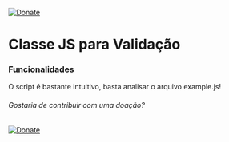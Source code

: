 [![Donate](https://img.shields.io/badge/Donate-PayPal-green.svg)](https://www.paypal.com/donate?hosted_button_id=STNMXFKN46BML)

# Classe JS para Validação

### Funcionalidades
  O script é bastante intuitivo, basta analisar o arquivo example.js! 
  
###### Gostaria de contribuir com uma doação?
[![Donate](https://img.shields.io/badge/Donate-PayPal-green.svg)](https://www.paypal.com/donate?hosted_button_id=STNMXFKN46BML)
